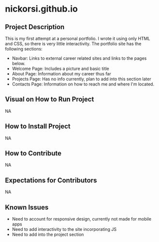 # nickorsi.github.io

## Project Description

This is my first attempt at a personal portfolio. I wrote it using only HTML and CSS, so there is very little interactivity. The portfolio site has the following sections:
* Navbar: Links to external career related sites and links to the pages below. 
* Welcome Page: Includes a picture and basic title
* About Page: Information about my career thus far
* Projects Page: Has no info currently, plan to add into this section later
* Contacts Page: Information on how to reach me and where I'm located. 

## Visual on How to Run Project
NA

## How to Install Project
NA

## How to Contribute
NA

## Expectations for Contributors
NA

## Known Issues
* Need to account for responsive design, currently not made for mobile apps
* Need to add interactivity to the site incorporating JS
* Need to add into the project section



